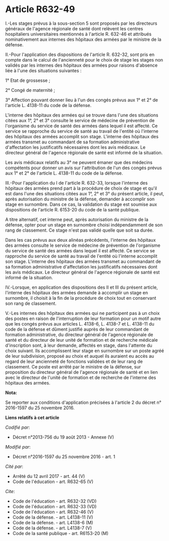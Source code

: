 # Article R632-49

I.-Les stages prévus à la sous-section 5 sont proposés par les directeurs généraux de l'agence régionale de santé dont
relèvent les centres hospitaliers universitaires mentionnés à l'article R. 632-46 et attribués nominativement aux internes
des hôpitaux des armées par le ministre de la défense. 

II.-Pour l'application des dispositions de l'article R. 632-32, sont pris en compte dans le calcul de l'ancienneté pour le
choix de stage les stages non validés par les internes des hôpitaux des armées pour raisons d'absence liée à l'une des
situations suivantes : 

1° Etat de grossesse ; 

2° Congé de maternité ; 

3° Affection pouvant donner lieu à l'un des congés prévus aux 1° et 2° de l'article L. 4138-11 du code de la défense. 

L'interne des hôpitaux des armées qui se trouve dans l'une des situations citées aux 1°, 2° et 3° consulte le service de
médecine de prévention de l'organisme du service de santé des armées dans lequel il est affecté. Ce service se rapproche du
service de santé au travail de l'entité où l'interne des hôpitaux des armées accomplit son stage. L'interne des hôpitaux des
armées transmet au commandant de sa formation administrative d'affectation les justificatifs nécessaires dont les avis
médicaux. Le directeur général de l'agence régionale de santé est informé de la situation. 

Les avis médicaux relatifs au 3° ne peuvent émaner que des médecins compétents pour donner un avis sur l'attribution de l'un
des congés prévus aux 1° et 2° de l'article L. 4138-11 du code de la défense. 

III.-Pour l'application du I de l'article R. 632-33, lorsque l'interne des hôpitaux des armées prend part à la procédure de
choix de stage et qu'il est dans l'une des situations citées aux 1°, 2° et 3° du présent article, il peut, après autorisation
du ministre de la défense, demander à accomplir son stage en surnombre. Dans ce cas, la validation du stage est soumise aux
dispositions de l'article R. 6153-20 du code de la santé publique. 

A titre alternatif, cet interne peut, après autorisation du ministre de la défense, opter pour un stage en surnombre choisi
indépendamment de son rang de classement. Ce stage n'est pas validé quelle que soit sa durée. 

Dans les cas prévus aux deux alinéas précédents, l'interne des hôpitaux des armées consulte le service de médecine de
prévention de l'organisme du service de santé des armées dans lequel il est affecté. Ce service se rapproche du service de
santé au travail de l'entité où l'interne accomplit son stage. L'interne des hôpitaux des armées transmet au commandant de sa
formation administrative d'affectation les justificatifs nécessaires dont les avis médicaux. Le directeur général de l'agence
régionale de santé est informé de la situation. 

IV.-Lorsque, en application des dispositions des II et III du présent article, l'interne des hôpitaux des armées demande à
accomplir un stage en surnombre, il choisit à la fin de la procédure de choix tout en conservant son rang de classement. 

V.-Les internes des hôpitaux des armées qui ne participent pas à un choix des postes en raison de l'interruption de leur
formation pour un motif autre que les congés prévus aux articles L. 4138-6, L. 4138-7 et L. 4138-11 du code de la défense et
dûment justifié auprès de leur commandant de formation administrative, du directeur général de l'agence régionale de santé et
du directeur de leur unité de formation et de recherche médicale d'inscription sont, à leur demande, affectés en stage, dans
l'attente du choix suivant. Ils accomplissent leur stage en surnombre sur un poste agréé de leur subdivision, proposé au
choix et auquel ils auraient eu accès au regard de leur ancienneté de fonctions validées et de leur rang de classement. Ce
poste est arrêté par le ministre de la défense, sur proposition du directeur général de l'agence régionale de santé et en
lien avec le directeur de l'unité de formation et de recherche de l'interne des hôpitaux des armées.

**Nota:**

Se reporter aux conditions d'application précisées à l'article 2 du décret n° 2016-1597 du 25 novembre 2016.

**Liens relatifs à cet article**

_Codifié par_:

  - Décret n°2013-756 du 19 août 2013 -  Annexe (V)

_Modifié par_:

  - Décret n°2016-1597 du 25 novembre 2016 - art. 1

_Cité par_:

  - Arrêté du 12 avril 2017 - art. 44 (V)
  - Code de l'éducation - art. R632-65 (V)

_Cite_:

  - Code de l'éducation - art. R632-32 (VD)
  - Code de l'éducation - art. R632-33 (VD)
  - Code de l'éducation - art. R632-46 (V)
  - Code de la défense. - art. L4138-11 (V)
  - Code de la défense. - art. L4138-6 (M)
  - Code de la défense. - art. L4138-7 (V)
  - Code de la santé publique - art. R6153-20 (M)
